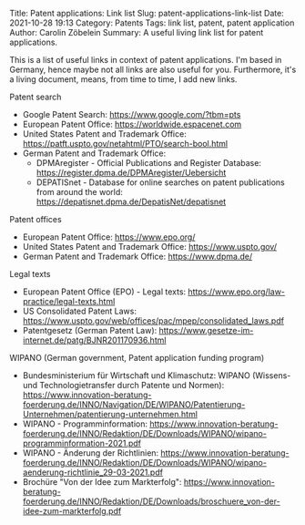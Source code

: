 Title:      Patent applications: Link list
Slug:       patent-applications-link-list
Date:       2021-10-28 19:13
Category:   Patents 
Tags:       link list, patent, patent application 
Author:     Carolin Zöbelein
Summary:    A useful living link list for patent applications.


This is a list of useful links in context of patent applications. I'm based in Germany, hence maybe not all links are also useful for you. Furthermore, it's a living document, means, from time to time, I add new links.


Patent search

* Google Patent Search: <a href="https://www.google.com/?tbm=pts" title="External: Google Patent Search" target="_blank">https://www.google.com/?tbm=pts</a> 
* European Patent Office: <a href="https://worldwide.espacenet.com" title="External: European Patent Office - Search" target="_blank">https://worldwide.espacenet.com</a>
* United States Patent and Trademark Office: <a href="https://patft.uspto.gov/netahtml/PTO/search-bool.html" title="External: United States Patent and Trademark Office - Search" target="_blank">https://patft.uspto.gov/netahtml/PTO/search-bool.html</a>
* German Patent and Trademark Office:
    * DPMAregister - Official Publications and Register Database: <a href="https://register.dpma.de/DPMAregister/Uebersicht" title="External: DPMAregister" target="_blank">https://register.dpma.de/DPMAregister/Uebersicht</a>
    * DEPATISnet - Database for online searches on patent publications from around the world: <a href="https://depatisnet.dpma.de/DepatisNet/depatisnet" title="External: DEPATISnet" target="_blank">https://depatisnet.dpma.de/DepatisNet/depatisnet</a>


Patent offices

* European Patent Office: <a href="https://www.epo.org/" title="External: European Patent Office" target="_blank">https://www.epo.org/</a>
* United States Patent and Trademark Office: <a href="https://www.uspto.gov/" title="External: United States Patent and Trademark Office" target="_blank">https://www.uspto.gov/</a>
* German Patent and Trademark Office: <a href="https://www.dpma.de/" title="External: German Patent and Trademark Office" target="_blank">https://www.dpma.de/</a>


Legal texts

* European Patent Office (EPO) - Legal texts: <a href="https://www.epo.org/law-practice/legal-texts.html" title="External: European Patent Office (EPO) - Legal texts" target="_blank">https://www.epo.org/law-practice/legal-texts.html</a>
* US Consolidated Patent Laws: <a href="https://www.uspto.gov/web/offices/pac/mpep/consolidated_laws.pdf" title="External: US Consolidated Patent Laws, United States Patent and Trademark Office" target="_blank">https://www.uspto.gov/web/offices/pac/mpep/consolidated_laws.pdf</a>
* Patentgesetz (German Patent Law): <a href="https://www.gesetze-im-internet.de/patg/BJNR201170936.html" title="External: Patentgesetz (German Patent Law), Bundesamt für Justiz" target="blank">https://www.gesetze-im-internet.de/patg/BJNR201170936.html</a>


WIPANO (German government, Patent application funding program)

* Bundesministerium für Wirtschaft und Klimaschutz: WIPANO (Wissens- und Technologietransfer durch Patente und Normen): <a href="https://www.innovation-beratung-foerderung.de/INNO/Navigation/DE/WIPANO/Patentierung-Unternehmen/patentierung-unternehmen.html" title="External: WIPANO, Bundesministerium für Wirtschaft und Klimaschutz" target="_blank">https://www.innovation-beratung-foerderung.de/INNO/Navigation/DE/WIPANO/Patentierung-Unternehmen/patentierung-unternehmen.html</a>
* WIPANO - Programminformation: <a href="https://www.innovation-beratung-foerderung.de/INNO/Redaktion/DE/Downloads/WIPANO/wipano-programminformation-2021.pdf" title="External: WIPANO Programminformation, Bundesministerium für Wirtschaft und Energie" target="_blank">https://www.innovation-beratung-foerderung.de/INNO/Redaktion/DE/Downloads/WIPANO/wipano-programminformation-2021.pdf</a>
* WIPANO - Änderung der Richtlinien: <a href="https://www.innovation-beratung-foerderung.de/INNO/Redaktion/DE/Downloads/WIPANO/wipano-aenderung-richtlinie_29-03-2021.pdf" title="External: WIPANO Änderung der Richtlinien, Bundesministerium der Justiz und für Verbraucherschutz" target="_blank">https://www.innovation-beratung-foerderung.de/INNO/Redaktion/DE/Downloads/WIPANO/wipano-aenderung-richtlinie_29-03-2021.pdf</a>
* Brochüre "Von der Idee zum Markterfolg": <a href="https://www.innovation-beratung-foerderung.de/INNO/Redaktion/DE/Downloads/broschuere_von-der-idee-zum-markterfolg.pdf" title="External: Von der Idee zum Markterfolg, Bundesministerium für Wirtschaft und Energie" target="_blank">https://www.innovation-beratung-foerderung.de/INNO/Redaktion/DE/Downloads/broschuere_von-der-idee-zum-markterfolg.pdf</a>

